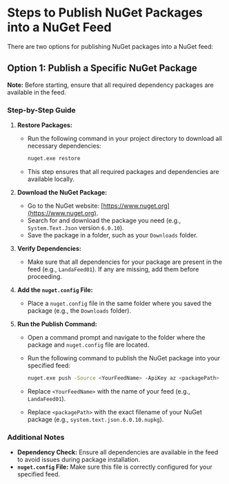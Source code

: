 # Steps to Publish NuGet Packages into a NuGet Feed

There are two options for publishing NuGet packages into a NuGet feed:

## Option 1: Publish a Specific NuGet Package

**Note:** Before starting, ensure that all required dependency packages are available in the feed.

### Step-by-Step Guide

1. **Restore Packages:**
   - Run the following command in your project directory to download all necessary dependencies:
     ```bash
     nuget.exe restore
     ```
   - This step ensures that all required packages and dependencies are available locally.

2. **Download the NuGet Package:**
   - Go to the NuGet website: [https://www.nuget.org](https://www.nuget.org).
   - Search for and download the package you need (e.g., `System.Text.Json` version `6.0.10`).
   - Save the package in a folder, such as your `Downloads` folder.

3. **Verify Dependencies:**
   - Make sure that all dependencies for your package are present in the feed (e.g., `LandaFeed01`). If any are missing, add them before proceeding.

4. **Add the `nuget.config` File:**
   - Place a `nuget.config` file in the same folder where you saved the package (e.g., the `Downloads` folder).

5. **Run the Publish Command:**
   - Open a command prompt and navigate to the folder where the package and `nuget.config` file are located.
   - Run the following command to publish the NuGet package into your specified feed:

     ```bash
     nuget.exe push -Source <YourFeedName> -ApiKey az <packagePath>
     ```

   - Replace `<YourFeedName>` with the name of your feed (e.g., `LandaFeed01`).
   - Replace `<packagePath>` with the exact filename of your NuGet package (e.g., `system.text.json.6.0.10.nupkg`).

### Additional Notes

- **Dependency Check:** Ensure all dependencies are available in the feed to avoid issues during package installation.
- **`nuget.config` File:** Make sure this file is correctly configured for your specified feed.
